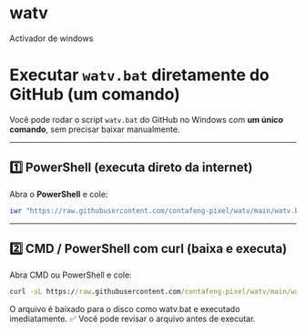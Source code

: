 # watv
Activador de windows

# Executar `watv.bat` diretamente do GitHub (um comando)

Você pode rodar o script `watv.bat` do GitHub no Windows com **um único comando**, sem precisar baixar manualmente.  

---

## 1️⃣ PowerShell (executa direto da internet)

Abra o **PowerShell** e cole:

```powershell
iwr "https://raw.githubusercontent.com/contafeng-pixel/watv/main/watv.bat" -UseBasicParsing | iex
```

---

## 2️⃣ CMD / PowerShell com curl (baixa e executa)

Abra CMD ou PowerShell e cole:

```cmd
curl -sL https://raw.githubusercontent.com/contafeng-pixel/watv/main/watv.bat -o watv.bat && watv.bat
 ```

O arquivo é baixado para o disco como watv.bat e executado imediatamente.
✅ Você pode revisar o arquivo antes de executar.
